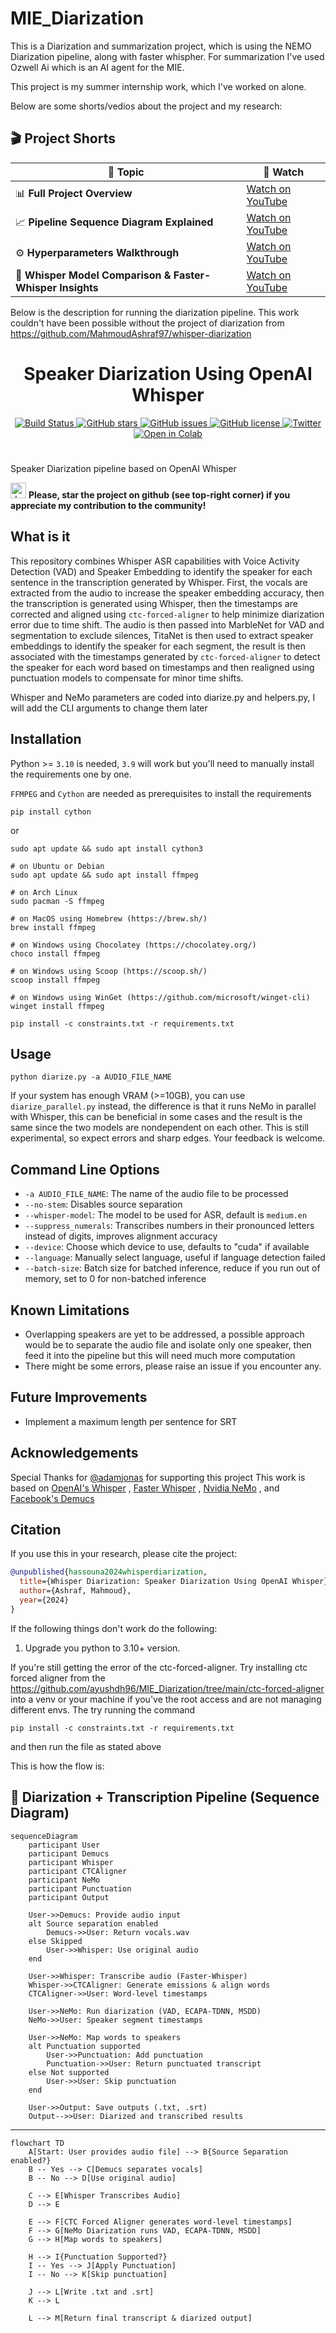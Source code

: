 # MIE_Diarization
This is a Diarization and summarization project, which is using the NEMO Diarization pipeline, along with faster whispher. For summarization I've used Ozwell Ai which is an AI agent for the MIE.

This project is my summer internship work, which I've worked on alone.

Below are some shorts/vedios about the project and my research:
## 🎬 Project Shorts

| 🎥 Topic                                                  | 🔗 Watch                                                                 |
|-----------------------------------------------------------|--------------------------------------------------------------------------|
| 📊 **Full Project Overview**                              | [Watch on YouTube](https://youtube.com/shorts/aS2HU26QRXU?si=piUQbxEMDIeN3q_) |
| 📈 **Pipeline Sequence Diagram Explained**                | [Watch on YouTube](https://www.youtube.com/shorts/YQj7j3qZjcw)           |
| ⚙️ **Hyperparameters Walkthrough**                        | [Watch on YouTube](https://youtube.com/shorts/heUgx4hOj-k?si=TEbm6r_HaTvYDcDn) |
| 🤖 **Whisper Model Comparison & Faster-Whisper Insights** | [Watch on YouTube](https://youtube.com/shorts/H21NiwoXnQg?si=Sqt_Jc2ZTt-Qgu5x) |


Below is the description for running the diarization pipeline. This work couldn't have been possible without the project of diarization from https://github.com/MahmoudAshraf97/whisper-diarization

<h1 align="center">Speaker Diarization Using OpenAI Whisper</h1>

<p align="center">
  <a href="https://github.com/MahmoudAshraf97/whisper-diarization/actions/workflows/test_run.yml">
    <img src="https://github.com/MahmoudAshraf97/whisper-diarization/actions/workflows/test_run.yml/badge.svg"
         alt="Build Status">
  </a>
  <a href="https://github.com/MahmoudAshraf97/whisper-diarization/stargazers">
    <img src="https://img.shields.io/github/stars/MahmoudAshraf97/whisper-diarization.svg?colorA=orange&colorB=orange&logo=github"
         alt="GitHub stars">
  </a>
  <a href="https://github.com/MahmoudAshraf97/whisper-diarization/issues">
        <img src="https://img.shields.io/github/issues/MahmoudAshraf97/whisper-diarization.svg"
             alt="GitHub issues">
  </a>
  <a href="https://github.com/MahmoudAshraf97/whisper-diarization/blob/master/LICENSE">
        <img src="https://img.shields.io/github/license/MahmoudAshraf97/whisper-diarization.svg"
             alt="GitHub license">
  </a>
  <a href="https://twitter.com/intent/tweet?text=&url=https%3A%2F%2Fgithub.com%2FMahmoudAshraf97%2Fwhisper-diarization">
  <img src="https://img.shields.io/twitter/url/https/github.com/MahmoudAshraf97/whisper-diarization.svg?style=social" alt="Twitter">
  </a> 
  </a>
  <a href="https://colab.research.google.com/github/MahmoudAshraf97/whisper-diarization/blob/main/Whisper_Transcription_%2B_NeMo_Diarization.ipynb">
  <img src="https://colab.research.google.com/assets/colab-badge.svg" alt="Open in Colab">
  </a>
 
</p>


# 
Speaker Diarization pipeline based on OpenAI Whisper

<img src="https://github.blog/wp-content/uploads/2020/09/github-stars-logo_Color.png" alt="drawing" width="25"/> **Please, star the project on github (see top-right corner) if you appreciate my contribution to the community!**

## What is it
This repository combines Whisper ASR capabilities with Voice Activity Detection (VAD) and Speaker Embedding to identify the speaker for each sentence in the transcription generated by Whisper. First, the vocals are extracted from the audio to increase the speaker embedding accuracy, then the transcription is generated using Whisper, then the timestamps are corrected and aligned using `ctc-forced-aligner` to help minimize diarization error due to time shift. The audio is then passed into MarbleNet for VAD and segmentation to exclude silences, TitaNet is then used to extract speaker embeddings to identify the speaker for each segment, the result is then associated with the timestamps generated by `ctc-forced-aligner` to detect the speaker for each word based on timestamps and then realigned using punctuation models to compensate for minor time shifts.


Whisper and NeMo parameters are coded into diarize.py and helpers.py, I will add the CLI arguments to change them later
## Installation
Python >= `3.10` is needed, `3.9` will work but you'll need to manually install the requirements one by one.

`FFMPEG` and `Cython` are needed as prerequisites to install the requirements
```
pip install cython
```
or
```
sudo apt update && sudo apt install cython3
```
```
# on Ubuntu or Debian
sudo apt update && sudo apt install ffmpeg

# on Arch Linux
sudo pacman -S ffmpeg

# on MacOS using Homebrew (https://brew.sh/)
brew install ffmpeg

# on Windows using Chocolatey (https://chocolatey.org/)
choco install ffmpeg

# on Windows using Scoop (https://scoop.sh/)
scoop install ffmpeg

# on Windows using WinGet (https://github.com/microsoft/winget-cli)
winget install ffmpeg
```
```
pip install -c constraints.txt -r requirements.txt
```
## Usage 

```
python diarize.py -a AUDIO_FILE_NAME
```

If your system has enough VRAM (>=10GB), you can use `diarize_parallel.py` instead, the difference is that it runs NeMo in parallel with Whisper, this can be beneficial in some cases and the result is the same since the two models are nondependent on each other. This is still experimental, so expect errors and sharp edges. Your feedback is welcome.

## Command Line Options

- `-a AUDIO_FILE_NAME`: The name of the audio file to be processed
- `--no-stem`: Disables source separation
- `--whisper-model`: The model to be used for ASR, default is `medium.en`
- `--suppress_numerals`: Transcribes numbers in their pronounced letters instead of digits, improves alignment accuracy
- `--device`: Choose which device to use, defaults to "cuda" if available
- `--language`: Manually select language, useful if language detection failed
- `--batch-size`: Batch size for batched inference, reduce if you run out of memory, set to 0 for non-batched inference

## Known Limitations
- Overlapping speakers are yet to be addressed, a possible approach would be to separate the audio file and isolate only one speaker, then feed it into the pipeline but this will need much more computation
- There might be some errors, please raise an issue if you encounter any.

## Future Improvements
- Implement a maximum length per sentence for SRT

## Acknowledgements
Special Thanks for [@adamjonas](https://github.com/adamjonas) for supporting this project
This work is based on [OpenAI's Whisper](https://github.com/openai/whisper) , [Faster Whisper](https://github.com/guillaumekln/faster-whisper) , [Nvidia NeMo](https://github.com/NVIDIA/NeMo) , and [Facebook's Demucs](https://github.com/facebookresearch/demucs)

## Citation
If you use this in your research, please cite the project:

```bibtex
@unpublished{hassouna2024whisperdiarization,
  title={Whisper Diarization: Speaker Diarization Using OpenAI Whisper},
  author={Ashraf, Mahmoud},
  year={2024}
}
```

If the following things don't work do the following:
1. Upgrade you python to 3.10+ version.

If you're still getting the error of the ctc-forced-aligner. Try installing ctc forced aligner from the https://github.com/ayushdh96/MIE_Diarization/tree/main/ctc-forced-aligner into a venv or your machine if you've the root access and are not managing different envs. The try running the command
```
pip install -c constraints.txt -r requirements.txt
```
and then run the file as stated above

This is how the flow is:
## 🔄 Diarization + Transcription Pipeline (Sequence Diagram)

```mermaid
sequenceDiagram
    participant User
    participant Demucs
    participant Whisper
    participant CTCAligner
    participant NeMo
    participant Punctuation
    participant Output

    User->>Demucs: Provide audio input
    alt Source separation enabled
        Demucs->>User: Return vocals.wav
    else Skipped
        User->>Whisper: Use original audio
    end

    User->>Whisper: Transcribe audio (Faster-Whisper)
    Whisper->>CTCAligner: Generate emissions & align words
    CTCAligner->>User: Word-level timestamps

    User->>NeMo: Run diarization (VAD, ECAPA-TDNN, MSDD)
    NeMo->>User: Speaker segment timestamps

    User->>NeMo: Map words to speakers
    alt Punctuation supported
        User->>Punctuation: Add punctuation
        Punctuation->>User: Return punctuated transcript
    else Not supported
        User->>User: Skip punctuation
    end

    User->>Output: Save outputs (.txt, .srt)
    Output-->>User: Diarized and transcribed results
```

---

```mermaid
flowchart TD
    A[Start: User provides audio file] --> B{Source Separation enabled?}
    B -- Yes --> C[Demucs separates vocals]
    B -- No --> D[Use original audio]

    C --> E[Whisper Transcribes Audio]
    D --> E

    E --> F[CTC Forced Aligner generates word-level timestamps]
    F --> G[NeMo Diarization runs VAD, ECAPA-TDNN, MSDD]
    G --> H[Map words to speakers]

    H --> I{Punctuation Supported?}
    I -- Yes --> J[Apply Punctuation]
    I -- No --> K[Skip punctuation]

    J --> L[Write .txt and .srt]
    K --> L

    L --> M[Return final transcript & diarized output]
```
